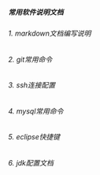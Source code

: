 ##### 常用软件说明文档

###### 1. markdown文档编写说明

###### 2. git常用命令

###### 3. ssh连接配置

###### 4. mysql常用命令

###### 5. eclipse快捷键

###### 6. jdk配置文档


